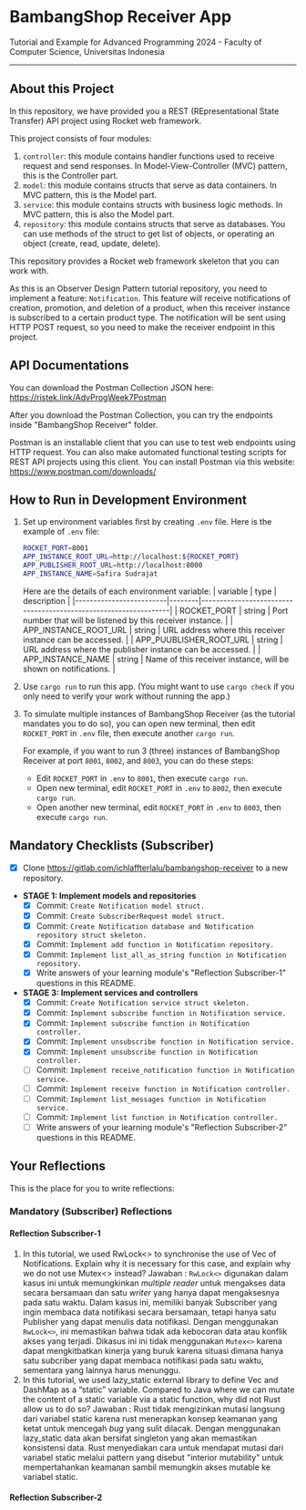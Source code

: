 # BambangShop Receiver App

Tutorial and Example for Advanced Programming 2024 - Faculty of Computer Science, Universitas Indonesia

---

## About this Project

In this repository, we have provided you a REST (REpresentational State Transfer) API project using Rocket web framework.

This project consists of four modules:

1.  `controller`: this module contains handler functions used to receive request and send responses.
    In Model-View-Controller (MVC) pattern, this is the Controller part.
2.  `model`: this module contains structs that serve as data containers.
    In MVC pattern, this is the Model part.
3.  `service`: this module contains structs with business logic methods.
    In MVC pattern, this is also the Model part.
4.  `repository`: this module contains structs that serve as databases.
    You can use methods of the struct to get list of objects, or operating an object (create, read, update, delete).

This repository provides a Rocket web framework skeleton that you can work with.

As this is an Observer Design Pattern tutorial repository, you need to implement a feature: `Notification`.
This feature will receive notifications of creation, promotion, and deletion of a product, when this receiver instance is subscribed to a certain product type.
The notification will be sent using HTTP POST request, so you need to make the receiver endpoint in this project.

## API Documentations

You can download the Postman Collection JSON here: https://ristek.link/AdvProgWeek7Postman

After you download the Postman Collection, you can try the endpoints inside "BambangShop Receiver" folder.

Postman is an installable client that you can use to test web endpoints using HTTP request.
You can also make automated functional testing scripts for REST API projects using this client.
You can install Postman via this website: https://www.postman.com/downloads/

## How to Run in Development Environment

1.  Set up environment variables first by creating `.env` file.
    Here is the example of `.env` file:
    ```bash
    ROCKET_PORT=8001
    APP_INSTANCE_ROOT_URL=http://localhost:${ROCKET_PORT}
    APP_PUBLISHER_ROOT_URL=http://localhost:8000
    APP_INSTANCE_NAME=Safira Sudrajat
    ```
    Here are the details of each environment variable:
    | variable | type | description |
    |-------------------------|--------|-----------------------------------------------------------------|
    | ROCKET_PORT | string | Port number that will be listened by this receiver instance. |
    | APP_INSTANCE_ROOT_URL | string | URL address where this receiver instance can be accessed. |
    | APP_PUUBLISHER_ROOT_URL | string | URL address where the publisher instance can be accessed. |
    | APP_INSTANCE_NAME | string | Name of this receiver instance, will be shown on notifications. |
2.  Use `cargo run` to run this app.
    (You might want to use `cargo check` if you only need to verify your work without running the app.)
3.  To simulate multiple instances of BambangShop Receiver (as the tutorial mandates you to do so),
    you can open new terminal, then edit `ROCKET_PORT` in `.env` file, then execute another `cargo run`.

    For example, if you want to run 3 (three) instances of BambangShop Receiver at port `8001`, `8002`, and `8003`, you can do these steps:

    - Edit `ROCKET_PORT` in `.env` to `8001`, then execute `cargo run`.
    - Open new terminal, edit `ROCKET_PORT` in `.env` to `8002`, then execute `cargo run`.
    - Open another new terminal, edit `ROCKET_PORT` in `.env` to `8003`, then execute `cargo run`.

## Mandatory Checklists (Subscriber)

- [x] Clone https://gitlab.com/ichlaffterlalu/bambangshop-receiver to a new repository.
- **STAGE 1: Implement models and repositories**
  - [x] Commit: `Create Notification model struct.`
  - [x] Commit: `Create SubscriberRequest model struct.`
  - [x] Commit: `Create Notification database and Notification repository struct skeleton.`
  - [x] Commit: `Implement add function in Notification repository.`
  - [x] Commit: `Implement list_all_as_string function in Notification repository.`
  - [x] Write answers of your learning module's "Reflection Subscriber-1" questions in this README.
- **STAGE 3: Implement services and controllers**
  - [x] Commit: `Create Notification service struct skeleton.`
  - [x] Commit: `Implement subscribe function in Notification service.`
  - [x] Commit: `Implement subscribe function in Notification controller.`
  - [x] Commit: `Implement unsubscribe function in Notification service.`
  - [x] Commit: `Implement unsubscribe function in Notification controller.`
  - [ ] Commit: `Implement receive_notification function in Notification service.`
  - [ ] Commit: `Implement receive function in Notification controller.`
  - [ ] Commit: `Implement list_messages function in Notification service.`
  - [ ] Commit: `Implement list function in Notification controller.`
  - [ ] Write answers of your learning module's "Reflection Subscriber-2" questions in this README.

## Your Reflections

This is the place for you to write reflections:

### Mandatory (Subscriber) Reflections

#### Reflection Subscriber-1

1. In this tutorial, we used RwLock<> to synchronise the use of Vec of Notifications. Explain why it is necessary for this case, and explain why we do not use Mutex<> instead?
   Jawaban : `RwLock<>` digunakan dalam kasus ini untuk memungkinkan _multiple reader_ untuk mengakses data secara bersamaan dan satu _writer_ yang hanya dapat mengaksesnya pada satu waktu. Dalam kasus ini, memiliki banyak Subscriber yang ingin membaca data notifikasi secara bersamaan, tetapi hanya satu Publisher yang dapat menulis data notifikasi. Dengan menggunakan `RwLock<>`, ini memastikan bahwa tidak ada kebocoran data atau konflik akses yang terjadi. Dikasus ini ini tidak menggunakan `Mutex<>` karena dapat mengkitbatkan kinerja yang buruk karena situasi dimana hanya satu subcriber yang dapat membaca notifikasi pada satu waktu, sementara yang lainnya harus menunggu.
2. In this tutorial, we used lazy_static external library to define Vec and DashMap as a “static” variable. Compared to Java where we can mutate the content of a static variable via a static function, why did not Rust allow us to do so?
   Jawaban : Rust tidak mengizinkan mutasi langsung dari variabel static karena rust menerapkan konsep keamanan yang ketat untuk mencegah _bug_ yang sulit dilacak. Dengan menggunakan lazy_static data akan bersifat singleton yang akan memastikan konsistensi data. Rust menyediakan cara untuk mendapat mutasi dari variabel static melalui pattern yang disebut "interior mutability" untuk mempertahankan keamanan sambil memungkin akses mutable ke variabel static.

#### Reflection Subscriber-2
